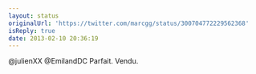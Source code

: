 ```yaml
---
layout: status
originalUrl: 'https://twitter.com/marcgg/status/300704772229562368'
isReply: true
date: 2013-02-10 20:36:19
---
```


@julienXX @EmilandDC Parfait. Vendu.
